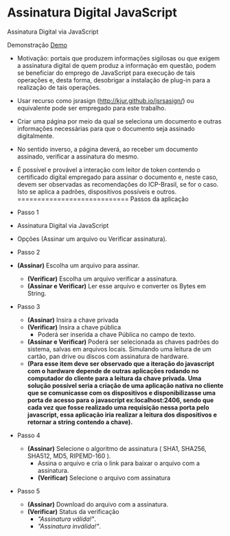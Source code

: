 Assinatura Digital JavaScript
===========================
Assinatura Digital via JavaScript

Demonstração [Demo](http://invisiblerails.com/snef/)

* Motivação: portais que produzem informações sigilosas ou que exigem a assinatura digital de quem produz a informação em questão, podem se beneficiar do emprego de JavaScript para execução de tais operações e, desta forma, desobrigar a instalação de plug-in para a realização de tais operações.
* Usar recurso como jsrasign (http://kjur.github.io/jsrsasign/) ou equivalente pode ser empregado para este trabalho.
* Criar uma página por meio da qual se seleciona um documento e outras informações necessárias para que o documento seja assinado digitalmente.
* No sentido inverso, a página deverá, ao receber um documento assinado, verificar a assinatura do mesmo.  
* É possível e provável a interação com leitor de token contendo o certificado digital empregado para assinar o documento e, neste caso, devem ser observadas as recomendações do ICP-Brasil, se for o caso. Isto se aplica a padrões, dispositivos possíveis e outros.
============================
Passos da aplicação

*  Passo 1 
  * Assinatura Digital via JavaScript
  * Opções (Assinar um arquivo ou Verificar assinatura).
*	Passo 2 
  *	**(Assinar)** Escolha um arquivo para assinar.
	* **(Verificar)** Escolha um arquivo verificar a assinatura.
	* **(Assinar e Verificar)** Ler esse arquivo e converter os Bytes em String.
* Passo 3 
	* **(Assinar)** Insira a chave privada
	* **(Verificar)** Insira a chave pública
	  * Poderá ser inserida a chave Pública no campo de texto.
	* **(Assinar e Verificar)** Poderá ser selecionada as chaves padrões do sistema, salvas em arquivos locais. Simulando uma leitura de um cartão, pan drive ou discos com assinatura de hardware.
	* **(Para esse item deve ser observado que a iteração do javascript com o hardware depende de outras aplicações rodando no computador do cliente para a leitura da chave privada. Uma solução possível seria a criação de uma aplicação nativa no cliente que se comunicasse com os dispositivos e disponibilizasse uma porta de acesso para o javascript ex:localhost:2406, sendo que cada vez que fosse realizado uma requisição nessa porta pelo javascript, essa aplicação iria realizar a leitura dos dispositivos e retornar a string contendo a chave).**
	
* Passo 4 
  * **(Assinar)** Selecione o algoritmo de assinatura ( SHA1, SHA256, SHA512, MD5, RIPEMD-160 ).
	  * Assina o arquivo e cria o link para baixar o arquivo com a assinatura.
	* **(Verificar)** Selecione o arquivo com assinatura
* Passo 5
  * **(Assinar)** Download do arquivo com a assinatura.
  * **(Verificar)** Status da verificação
    * _"Assinatura válida!"_.
    * _"Assinatura inválida!"_.

